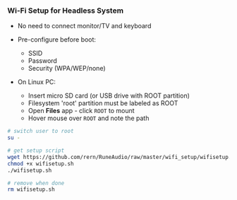 ### Wi-Fi Setup for Headless System
- No need to connect monitor/TV and keyboard
- Pre-configure before boot:
	- SSID
	- Password
	- Security (WPA/WEP/none)
	
- On Linux PC:
	- Insert micro SD card (or USB drive with ROOT partition)
	- Filesystem 'root' partition must be labeled as ROOT
	- Open **Files** app - click `ROOT` to mount
	- Hover mouse over `ROOT` and note the path
```sh
# switch user to root
su -

# get setup script
wget https://github.com/rern/RuneAudio/raw/master/wifi_setup/wifisetup.sh
chmod +x wifisetup.sh
./wifisetup.sh

# remove when done
rm wifisetup.sh
```
